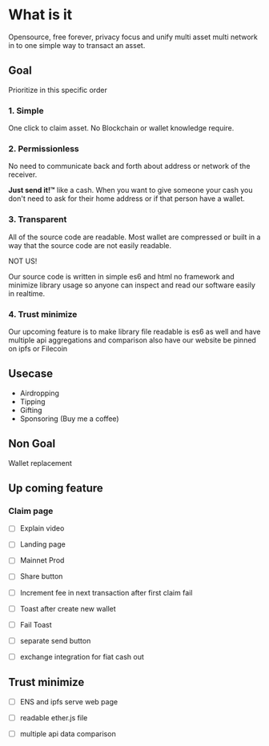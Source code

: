# What is it
Opensource, free forever, privacy focus and unify multi asset multi network in to one simple way to transact an asset.

## Goal

Prioritize in this specific order

### 1. Simple
One click to claim asset. No Blockchain or wallet knowledge require.

### 2. Permissionless
No need to communicate back and forth about address or network of the receiver.

**Just send it!™** like a cash. When you want to give someone your cash you don't need to ask for their home address or if that person have a wallet.

### 3. Transparent
All of the source code are readable. Most wallet are compressed or built in a way that the source code are not easily readable.

NOT US!

Our source code is written in simple es6 and html no framework and minimize library usage so anyone can inspect and read our software easily in realtime.

### 4. Trust minimize
Our upcoming feature is to make library file readable is es6 as well and have multiple api aggregations and comparison also have our website be pinned on ipfs or Filecoin

## Usecase
- Airdropping
- Tipping
- Gifting
- Sponsoring (Buy me a coffee)

## Non Goal
Wallet replacement

## Up coming feature
### Claim page
-[ ] Explain video

-[ ] Landing page

-[ ] Mainnet Prod

-[ ] Share button

-[ ] Increment fee in next transaction after first claim fail

-[ ] Toast after create new wallet

-[ ] Fail Toast

-[ ] separate send button

-[ ] exchange integration for fiat cash out

## Trust minimize

-[ ] ENS and ipfs serve web page

-[ ] readable ether.js file

-[ ] multiple api data comparison
